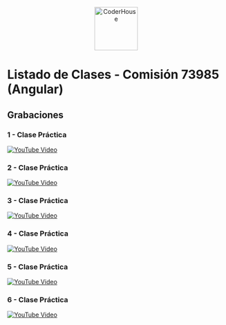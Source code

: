 <p align="center"> 
    <img src="https://jobs.coderhouse.com/assets/logos_coderhouse.png" alt="CoderHouse"  height="100"/>
</p>

# Listado de Clases - Comisión 73985 (Angular)


## Grabaciones
### 1 - Clase Práctica
[![YouTube Video](https://img.youtube.com/vi/Cu_1zMB0hbg/1.jpg)](https://www.youtube.com/watch?v=Cu_1zMB0hbg)
### 2 - Clase Práctica
[![YouTube Video](https://img.youtube.com/vi/ADEe0iqP9vA/1.jpg)](https://www.youtube.com/watch?v=ADEe0iqP9vA)
### 3 - Clase Práctica
[![YouTube Video](https://img.youtube.com/vi/fHHjR1gledo/1.jpg)](https://www.youtube.com/watch?v=fHHjR1gledo)
### 4 - Clase Práctica
[![YouTube Video](https://img.youtube.com/vi/I0N-0rbE_RI/1.jpg)](https://www.youtube.com/watch?v=I0N-0rbE_RI)
### 5 - Clase Práctica
[![YouTube Video](https://img.youtube.com/vi/yZK82W8Qnpw/1.jpg)](https://www.youtube.com/watch?v=yZK82W8Qnpw)
### 6 - Clase Práctica
[![YouTube Video](https://img.youtube.com/vi/vRvH6MeCK3E/1.jpg)](https://www.youtube.com/watch?v=vRvH6MeCK3E)
